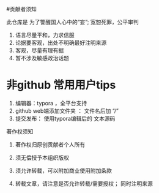 #贡献者须知



此仓库是 为了警醒国人心中的“妄”; 宽恕死罪，公平审判

1. 语言尽量平和，力求信服
2. 论据要客观，出处不明确最好注明来源
3. 客观，尽量有理有据
4. 暂不涉及敏感政治话题

# 非github 常用用户tips
1. 编辑器：typora ，全平台支持
2. github web端添加文件夹 ： 文件名后加 “/”
3. 提交发布： 使用typora编辑后的 文本源码


著作权须知

1. 著作权归原创贡献者个人所有

2. 须无偿授予本组织版权

3. 须允许转载，可以附加商业使用附加条款

4. 转载文章，请注意是否允许转载/需要授权； 同时注明来源

 
